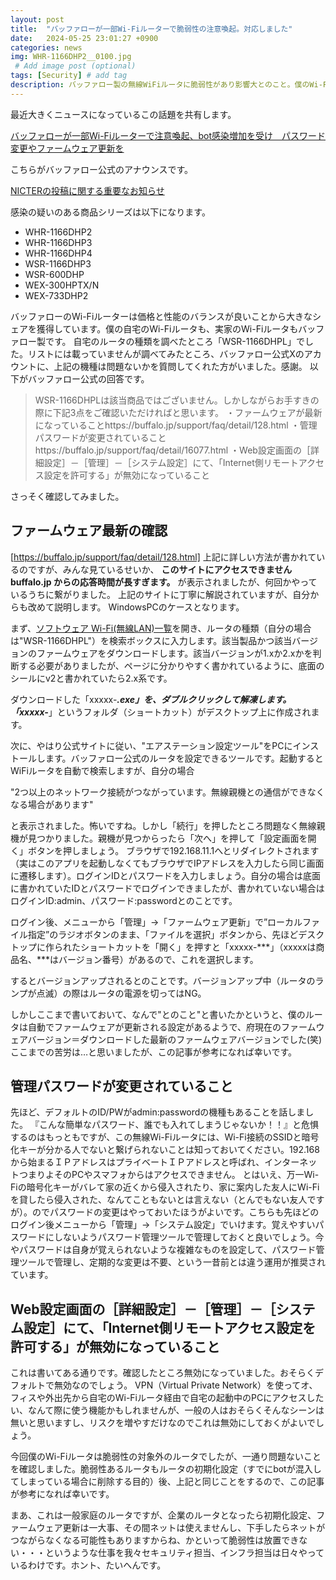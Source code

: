 ```yaml
---
layout: post
title:  "バッファローが一部Wi-Fiルーターで脆弱性の注意喚起。対応しました"
date:   2024-05-25 23:01:27 +0900
categories: news
img: WHR-1166DHP2__0100.jpg
 # Add image post (optional)
tags: [Security] # add tag
description: バッファロー製の無線WiFiルータに脆弱性があり影響大とのこと。僕のWi-Fiルータに影響はなかったけど、念のための確認を行いました。
---
```


最近大きくニュースになっているこの話題を共有します。

[バッファローが一部Wi-Fiルーターで注意喚起、bot感染増加を受け　パスワード変更やファームウェア更新を](https://www.itmedia.co.jp/news/articles/2405/23/news215.html)

こちらがバッファロー公式のアナウンスです。

[NICTERの投稿に関する重要なお知らせ](https://www.buffalo.jp/news/detail/20240523-01.html)

感染の疑いのある商品シリーズは以下になります。

- WHR-1166DHP2
- WHR-1166DHP3
- WHR-1166DHP4
- WSR-1166DHP3
- WSR-600DHP
- WEX-300HPTX/N
- WEX-733DHP2

バッファローのWi-Fiルーターは価格と性能のバランスが良いことから大きなシェアを獲得しています。僕の自宅のWi-Fiルータも、実家のWi-Fiルータもバッファロー製です。
自宅のルータの種類を調べたところ「WSR-1166DHPL」でした。リストには載っていませんが調べてみたところ、バッファロー公式Xのアカウントに、上記の機種は問題ないかを質問してくれた方がいました。感謝。
以下がバッファロー公式の回答です。

>WSR-1166DHPLは該当商品ではございません。しかしながらお手すきの際に下記3点をご確認いただければと思います。
>・ファームウェアが最新になっていることhttps://buffalo.jp/support/faq/detail/128.html
>・管理パスワードが変更されていることhttps://buffalo.jp/support/faq/detail/16077.html
>・Web設定画面の［詳細設定］－［管理］－［システム設定］にて、「Internet側リモートアクセス設定を許可する」が無効になっていること

さっそく確認してみました。

## ファームウェア最新の確認
[https://buffalo.jp/support/faq/detail/128.html]
上記に詳しい方法が書かれているのですが、みんな見ているせいか、
**このサイトにアクセスできませんbuffalo.jp からの応答時間が長すぎます。**
が表示されましたが、何回かやっているうちに繋がりました。
上記のサイトに丁寧に解説されていますが、自分からも改めて説明します。
WindowsPCのケースとなります。

まず、[ソフトウェア Wi-Fi(無線LAN)一覧](https://www.buffalo.jp/support/product/search/?category_id=10&type=software&bstatus=true)を開き、ルータの種類（自分の場合は"WSR-1166DHPL"）を検索ボックスに入力します。該当製品かつ該当バージョンのファームウェアをダウンロードします。該当バージョンが1.xか2.xかを判断する必要がありましたが、ページに分かりやすく書かれているように、底面のシールにv2と書かれていたら2.x系です。

 ダウンロードした「xxxxx-***.exe」を、ダブルクリックして解凍します。
 「xxxxx-***」というフォルダ（ショートカット）がデスクトップ上に作成されます。

次に、やはり公式サイトに従い、"エアステーション設定ツール"をPCにインストールします。バッファロー公式のルータを設定できるツールです。起動するとWiFiルータを自動で検索しますが、自分の場合

"2つ以上のネットワーク接続がつながっています。無線親機との通信ができなくなる場合があります"

と表示されました。怖いですね。しかし「続行」を押したところ問題なく無線親機が見つかりました。親機が見つからったら「次へ」を押して「設定画面を開く」ボタンを押しましょう。
ブラウザで192.168.11.1へとリダイレクトされます（実はこのアプリを起動しなくてもブラウザでIPアドレスを入力したら同じ画面に遷移します）。ログインIDとパスワードを入力しましょう。自分の場合は底面に書かれていたIDとパスワードでログインできましたが、書かれていない場合はログインID:admin、パスワード:passwordとのことです。

ログイン後、メニューから「管理」→「ファームウェア更新」で”ローカルファイル指定”のラジオボタンのまま、「ファイルを選択」ボタンから、先ほどデスクトップに作られたショートカットを「開く」を押すと「xxxxx-***」（xxxxxは商品名、***はバージョン番号）があるので、これを選択します。

するとバージョンアップされるとのことです。バージョンアップ中（ルータのランプが点滅）の際はルータの電源を切ってはNG。

しかしここまで書いておいて、なんで"とのこと"と書いたかというと、僕のルータは自動でファームウェアが更新される設定があるようで、府現在のファームウェアバージョン＝ダウンロードした最新のファームウェアバージョンでした(笑)ここまでの苦労は…と思いましたが、この記事が参考になれば幸いです。

## 管理パスワードが変更されていること
先ほど、デフォルトのID/PWがadmin:passwordの機種もあることを話しました。
『こんな簡単なパスワード、誰でも入れてしまうじゃないか！！』と危惧するのはもっともですが、この無線Wi-Fiルータには、Wi-Fi接続のSSIDと暗号化キーが分かる人でないと繋げられないことは知っておいてください。192.168から始まるＩＰアドレスはプライベートＩＰアドレスと呼ばれ、インターネットつまりよそのPCやスマフォからはアクセスできません。
とはいえ、万一Wi-Fiの暗号化キーがバレて家の近くから侵入されたり、家に案内した友人にWi-Fiを貸したら侵入された、なんてこともないとは言えない（とんでもない友人ですが）。のでパスワードの変更はやっておいたほうがよいです。こちらも先ほどのログイン後メニューから「管理」→「システム設定」でいけます。覚えやすいパスワードにしないようパスワード管理ツールで管理しておくと良いでしょう。今やパスワードは自身が覚えられないような複雑なものを設定して、パスワード管理ツールで管理し、定期的な変更は不要、という一昔前とは違う運用が推奨されています。

## Web設定画面の［詳細設定］－［管理］－［システム設定］にて、「Internet側リモートアクセス設定を許可する」が無効になっていること
これは書いてある通りです。確認したところ無効になっていました。おそらくデフォルトで無効なのでしょう。
VPN（Virtual Private Network）を使ってオ、フィスや外出先から自宅のWi-Fiルータ経由で自宅の起動中のPCにアクセスしたい、なんて際に使う機能かもしれませんが、一般の人はおそらくそんなシーンは無いと思いますし、リスクを増やすだけなのでこれは無効にしておくがよいでしょう。

今回僕のWi-Fiルータは脆弱性の対象外のルータでしたが、一通り問題ないことを確認しました。脆弱性あるルータもルータの初期化設定（すでにbotが混入してしまっている場合に削除する目的）後、上記と同じことをするので、この記事が参考になれば幸いです。

まあ、これは一般家庭のルータですが、企業のルータとなったら初期化設定、ファームウェア更新は一大事、その間ネットは使えませんし、下手したらネットがつながらなくなる可能性もありますからね、かといって脆弱性は放置できない・・・というような仕事を我々セキュリティ担当、インフラ担当は日々やっているわけです。ホント、たいへんです。